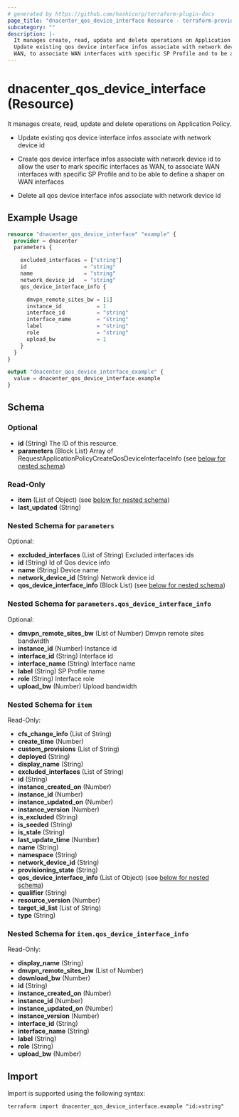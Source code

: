 ```yaml
---
# generated by https://github.com/hashicorp/terraform-plugin-docs
page_title: "dnacenter_qos_device_interface Resource - terraform-provider-dnacenter"
subcategory: ""
description: |-
  It manages create, read, update and delete operations on Application Policy.
  Update existing qos device interface infos associate with network device idCreate qos device interface infos associate with network device id to allow the user to mark specific interfaces as
  WAN, to associate WAN interfaces with specific SP Profile and to be able to define a shaper on WAN interfacesDelete all qos device interface infos associate with network device id
---
```


# dnacenter_qos_device_interface (Resource)

It manages create, read, update and delete operations on Application Policy.

- Update existing qos device interface infos associate with network device id

- Create qos device interface infos associate with network device id to allow the user to mark specific interfaces as
WAN, to associate WAN interfaces with specific SP Profile and to be able to define a shaper on WAN interfaces

- Delete all qos device interface infos associate with network device id

## Example Usage

```terraform
resource "dnacenter_qos_device_interface" "example" {
  provider = dnacenter
  parameters {

    excluded_interfaces = ["string"]
    id                  = "string"
    name                = "string"
    network_device_id   = "string"
    qos_device_interface_info {

      dmvpn_remote_sites_bw = [1]
      instance_id           = 1
      interface_id          = "string"
      interface_name        = "string"
      label                 = "string"
      role                  = "string"
      upload_bw             = 1
    }
  }
}

output "dnacenter_qos_device_interface_example" {
  value = dnacenter_qos_device_interface.example
}
```

<!-- schema generated by tfplugindocs -->
## Schema

### Optional

- **id** (String) The ID of this resource.
- **parameters** (Block List) Array of RequestApplicationPolicyCreateQosDeviceInterfaceInfo (see [below for nested schema](#nestedblock--parameters))

### Read-Only

- **item** (List of Object) (see [below for nested schema](#nestedatt--item))
- **last_updated** (String)

<a id="nestedblock--parameters"></a>
### Nested Schema for `parameters`

Optional:

- **excluded_interfaces** (List of String) Excluded interfaces ids
- **id** (String) Id of Qos device info
- **name** (String) Device name
- **network_device_id** (String) Network device id
- **qos_device_interface_info** (Block List) (see [below for nested schema](#nestedblock--parameters--qos_device_interface_info))

<a id="nestedblock--parameters--qos_device_interface_info"></a>
### Nested Schema for `parameters.qos_device_interface_info`

Optional:

- **dmvpn_remote_sites_bw** (List of Number) Dmvpn remote sites bandwidth
- **instance_id** (Number) Instance id
- **interface_id** (String) Interface id
- **interface_name** (String) Interface name
- **label** (String) SP Profile name
- **role** (String) Interface role
- **upload_bw** (Number) Upload bandwidth



<a id="nestedatt--item"></a>
### Nested Schema for `item`

Read-Only:

- **cfs_change_info** (List of String)
- **create_time** (Number)
- **custom_provisions** (List of String)
- **deployed** (String)
- **display_name** (String)
- **excluded_interfaces** (List of String)
- **id** (String)
- **instance_created_on** (Number)
- **instance_id** (Number)
- **instance_updated_on** (Number)
- **instance_version** (Number)
- **is_excluded** (String)
- **is_seeded** (String)
- **is_stale** (String)
- **last_update_time** (Number)
- **name** (String)
- **namespace** (String)
- **network_device_id** (String)
- **provisioning_state** (String)
- **qos_device_interface_info** (List of Object) (see [below for nested schema](#nestedobjatt--item--qos_device_interface_info))
- **qualifier** (String)
- **resource_version** (Number)
- **target_id_list** (List of String)
- **type** (String)

<a id="nestedobjatt--item--qos_device_interface_info"></a>
### Nested Schema for `item.qos_device_interface_info`

Read-Only:

- **display_name** (String)
- **dmvpn_remote_sites_bw** (List of Number)
- **download_bw** (Number)
- **id** (String)
- **instance_created_on** (Number)
- **instance_id** (Number)
- **instance_updated_on** (Number)
- **instance_version** (Number)
- **interface_id** (String)
- **interface_name** (String)
- **label** (String)
- **role** (String)
- **upload_bw** (Number)

## Import

Import is supported using the following syntax:

```shell
terraform import dnacenter_qos_device_interface.example "id:=string"
```
